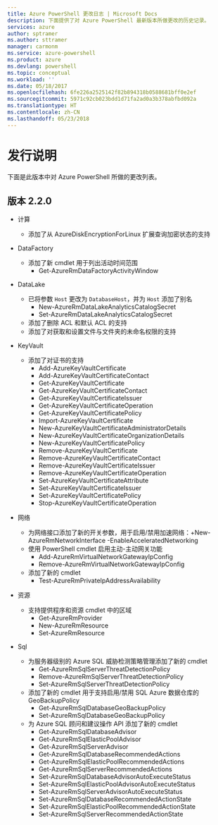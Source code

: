 ```yaml
---
title: Azure PowerShell 更改日志 | Microsoft Docs
description: 下面提供了对 Azure PowerShell 最新版本所做更改的历史记录。
services: azure
author: sptramer
ms.author: sttramer
manager: carmonm
ms.service: azure-powershell
ms.product: azure
ms.devlang: powershell
ms.topic: conceptual
ms.workload: ''
ms.date: 05/18/2017
ms.openlocfilehash: 6fe226a2525142f82b894318b0588681bff0e2ef
ms.sourcegitcommit: 5971c92cb023bdd1d71fa2ad0a3b378abfbd092a
ms.translationtype: HT
ms.contentlocale: zh-CN
ms.lasthandoff: 05/23/2018
---
```

# <a name="release-notes"></a>发行说明

下面是此版本中对 Azure PowerShell 所做的更改列表。

## <a name="version-220"></a>版本 2.2.0
* 计算
  - 添加了从 AzureDiskEncryptionForLinux 扩展查询加密状态的支持
* DataFactory
  - 添加了新 cmdlet 用于列出活动时间范围
    + Get-AzureRmDataFactoryActivityWindow
* DataLake
  - 已将参数 `Host` 更改为 `DatabaseHost`，并为 `Host` 添加了别名
    + New-AzureRmDataLakeAnalyticsCatalogSecret
    + Set-AzureRmDataLakeAnalyticsCatalogSecret
  - 添加了删除 ACL 和默认 ACL 的支持
  - 添加了对获取和设置文件与文件夹的未命名权限的支持
* KeyVault
  - 添加了对证书的支持
    + Add-AzureKeyVaultCertificate
    + Add-AzureKeyVaultCertificateContact
    + Get-AzureKeyVaultCertificate
    + Get-AzureKeyVaultCertificateContact
    + Get-AzureKeyVaultCertificateIssuer
    + Get-AzureKeyVaultCertificateOperation
    + Get-AzureKeyVaultCertificatePolicy
    + Import-AzureKeyVaultCertificate
    + New-AzureKeyVaultCertificateAdministratorDetails
    + New-AzureKeyVaultCertificateOrganizationDetails
    + New-AzureKeyVaultCertificatePolicy
    + Remove-AzureKeyVaultCertificate
    + Remove-AzureKeyVaultCertificateContact
    + Remove-AzureKeyVaultCertificateIssuer
    + Remove-AzureKeyVaultCertificateOperation
    + Set-AzureKeyVaultCertificateAttribute
    + Set-AzureKeyVaultCertificateIssuer
    + Set-AzureKeyVaultCertificatePolicy
    + Stop-AzureKeyVaultCertificateOperation
* 网络

  - 为网络接口添加了新的开关参数，用于启用/禁用加速网络：+New-AzureRmNetworkInterface -EnableAcceleratedNetworking
  - 使用 PowerShell cmdlet 启用主动-主动网关功能
    + Add-AzureRmVirtualNetworkGatewayIpConfig
    + Remove-AzureRmVirtualNetworkGatewayIpConfig
  - 添加了新的 cmdlet
    + Test-AzureRmPrivateIpAddressAvailability
* 资源
  - 支持提供程序和资源 cmdlet 中的区域
    + Get-AzureRmProvider
    + New-AzureRmResource
    + Set-AzureRmResource
* Sql
  - 为服务器级别的 Azure SQL 威胁检测策略管理添加了新的 cmdlet
    + Get-AzureRmSqlServerThreatDetectionPolicy
    + Remove-AzureRmSqlServerThreatDetectionPolicy
    + Set-AzureRmSqlServerThreatDetectionPolicy
  - 添加了新的 cmdlet 用于支持启用/禁用 SQL Azure 数据仓库的 GeoBackupPolicy
    + Get-AzureRmSqlDatabaseGeoBackupPolicy
    + Set-AzureRmSqlDatabaseGeoBackupPolicy
  - 为 Azure SQL 顾问和建议操作 API 添加了新的 cmdlet
    + Get-AzureRmSqlDatabaseAdvisor
    + Get-AzureRmSqlElasticPoolAdvisor
    + Get-AzureRmSqlServerAdvisor
    + Get-AzureRmSqlDatabaseRecommendedActions
    + Get-AzureRmSqlElasticPoolRecommendedActions
    + Get-AzureRmSqlServerRecommendedActions
    + Set-AzureRmSqlDatabaseAdvisorAutoExecuteStatus
    + Set-AzureRmSqlElasticPoolAdvisorAutoExecuteStatus
    + Set-AzureRmSqlServerAdvisorAutoExecuteStatus
    + Set-AzureRmSqlDatabaseRecommendedActionState
    + Set-AzureRmSqlElasticPoolRecommendedActionState
    + Set-AzureRmSqlServerRecommendedActionState
